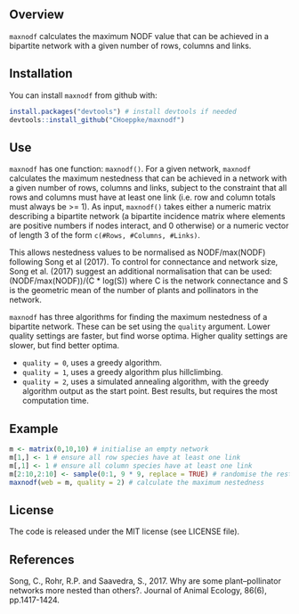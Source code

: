 
<!-- README.md is generated from README.Rmd. Please edit that file -->

## Overview

`maxnodf` calculates the maximum NODF value that can be achieved in a
bipartite network with a given number of rows, columns and links.

## Installation

You can install `maxnodf` from github with:

``` r
install.packages("devtools") # install devtools if needed
devtools::install_github("CHoeppke/maxnodf")
```

## Use

`maxnodf` has one function: `maxnodf()`. For a given network, `maxnodf`
calculates the maximum nestedness that can be achieved in a network with
a given number of rows, columns and links, subject to the constraint
that all rows and columns must have at least one link (i.e. row and
column totals must always be \>= 1). As input, `maxnodf()` takes either
a numeric matrix describing a bipartite network (a bipartite incidence
matrix where elements are positive numbers if nodes interact, and 0
otherwise) or a numeric vector of length 3 of the form `c(#Rows,
#Columns, #Links)`.

This allows nestedness values to be normalised as NODF/max(NODF)
following Song et al (2017). To control for connectance and network
size, Song et al. (2017) suggest an additional normalisation that can be
used: (NODF/max(NODF))/(C \* log(S)) where C is the network connectance
and S is the geometric mean of the number of plants and pollinators in
the network.

`maxnodf` has three algorithms for finding the maximum nestedness of a
bipartite network. These can be set using the `quality` argument. Lower
quality settings are faster, but find worse optima. Higher quality
settings are slower, but find better optima.

  - `quality = 0`, uses a greedy algorithm.
  - `quality = 1`, uses a greedy algorithm plus hillclimbing.
  - `quality = 2`, uses a simulated annealing algorithm, with the greedy
    algorithm output as the start point. Best results, but requires the
    most computation time.

## Example

``` r
m <- matrix(0,10,10) # initialise an empty network
m[1,] <- 1 # ensure all row species have at least one link
m[,1] <- 1 # ensure all column species have at least one link
m[2:10,2:10] <- sample(0:1, 9 * 9, replace = TRUE) # randomise the rest of the matrix
maxnodf(web = m, quality = 2) # calculate the maximum nestedness
```

## License

The code is released under the MIT license (see LICENSE file).

## References

Song, C., Rohr, R.P. and Saavedra, S., 2017. Why are some
plant–pollinator networks more nested than others?. Journal of Animal
Ecology, 86(6), pp.1417-1424.
